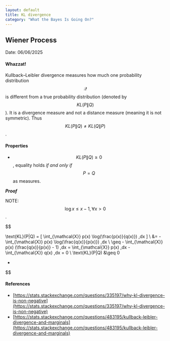 ```yaml
---
layout: default
title: KL divergence
category: "What the Bayes Is Going On?"
---
```

## Wiener Process

Date: 06/06/2025

#### Whazzat!

Kullback–Leibler divergence measures how much one probability distribution $$ \mathcal{Q} $$ is different from a true probability distribution (denoted by $$ KL(P\|Q) $$). It is a divergence measure and not a distance measure (meaning it is not symmetric). Thus $$ KL(P\|Q) ≠ KL(Q\|P) $$. 

#### Properties

- $$ KL(P\|Q) \geq 0 $$, equality holds *if and only if* $$ P = Q $$ as measures.

***Proof***

NOTE: $$ \log x \leq x - 1, \forall x \gt 0 $$. 

$$

 \text{KL}(P\|Q) = \[ \int_{\mathcal{X}} p(x) \log(\frac{p(x)}{q(x)}) \,dx \]  \\
  &= -  \int_{\mathcal{X}} p(x) \log(\frac{q(x)}{p(x)}) \,dx  \\
  \geq -   \int_{\mathcal{X}} p(x) (\frac{q(x)}{p(x)} - 1) \,dx = \int_{\mathcal{X}} p(x) \,dx - \int_{\mathcal{X}} q(x) \,dx = 0 \\
  \text{KL}(P\|Q) &\geq 0

- 

$$


#### References
- [https://stats.stackexchange.com/questions/335197/why-kl-divergence-is-non-negative](https://stats.stackexchange.com/questions/335197/why-kl-divergence-is-non-negative)
- [https://stats.stackexchange.com/questions/483195/kullback-leibler-divergence-and-marginals](https://stats.stackexchange.com/questions/483195/kullback-leibler-divergence-and-marginals)